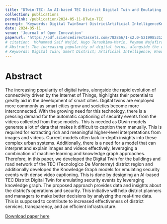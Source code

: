 ```yaml
---
title: "DTwin-TEC: An AI-based TEC District Digital Twin and Emulating Security Events by Leveraging Knowledge Graph Authors"
collection: publications
permalink: /publication/2024-05-11-DTwin-TEC
excerpt: 'Keywords: Digital TwinSmart DistrictArtificial IntelligenceKnowledge GraphDense Captioning'
date: 2024-05-11
venue: 'Journal of Open Innovation'
paperurl: 'https://pdf.sciencedirectassets.com/782866/1-s2.0-S2199853124X00025/1-s2.0-S219985312400091X/main.pdf?X-Amz-Security-Token=IQoJb3JpZ2luX2VjEAkaCXVzLWVhc3QtMSJIMEYCIQCEfXQn2FfGVlcmf5vrYe%2F3a%2BX5K0EtUvXOeQ4QzBanAQIhAODgWDQBL0ym%2FlhpoWjzvTYiRsHusS%2BfXSPWRyp7Dyx8KrwFCJH%2F%2F%2F%2F%2F%2F%2F%2F%2F%2FwEQBRoMMDU5MDAzNTQ2ODY1IgyT7DosBmkDuuvuOWEqkAUlSEEVBSYH2wR%2FHdWawEtkCe5KAEAW9DN7mU3vVmU11S0%2BO9kNzZm8rxGvXSSS8hr3YwdYYLEd18nYMgjrtTnvO5sCKwYnl92bj48NTDF4QKy1sM135HmQdO3y6CoMvYmST1d29sT93fa8Qx%2BSAUCoVZmbuX4qn9obqXAxkF3bjdelet2%2FpniyRNPkVpHKZz1sHD08LcQWK6i8oS1IY%2FS8sgGEfa4Wag48jN2S8omOTf5lj6XuvvHMetYH1wNZEZLW6WCUqumozk1Zyd8P3VWlsg0oY55QU9%2FUkgg4naUE1RfgsYGYpTO1c9ks31dfPr763%2FdF6dKppe59GDIKuMhmsf5woRukr%2BSKbhCVOnqMqObFPCfBN%2FNSuJdamDheTjJWErjhnxNjcjZF2o0%2Bx9EB2bFclvErD0AjXx6XWWZOEeByWM0mCa2wUR0cF0lPSY3hrncpa01h32IuaUY2xaM7mO%2FzchCljY7xUTuZUJVBtfO8Jnct2aap1lr6TwqYTBXb5WfMEPvktTunysE2s8ZNIPHYOK7k8IvFy2VyhsgCSa1UrxDipqOq2mcBq9D23JEGfAyoCcUx4dOb4AeOQq4RdJ0rPi4JYTudBkd2oIKpg76hXlWZdThnhHmvYlqZOVQnBNS1OdB78Zcs6%2BiGww7EUTMU6wjgbTcvzMI2RDi4xKdhML4LA3AYitfs1Lg3e3Gt%2FKVfKg%2FbN1pbkTVrc4hHgJoMrNrUdpfNRc%2BwrGEk145q%2B%2FCrDCYLCBY6dyvwDo%2FSIkr0N02YmttA%2FBsDdTMsYbY0WJsRDDR7HVgpL7ud46mu%2F3JJa%2BZlBB49uax%2BiGv4%2FEtIVfj2LHXxu%2BZrvLOctAE5kvrxOflYuObXTQJZiDDx1veyBjqwAXMe69Q1iFu7GCeaWiZLJTF2aYxY0pKRPPhDLa5%2FkWrosvsRYfZ2yJLcafSjnzZFqRdWg8CqBHx2XMPEtOFajo0RPlR41fp261ludTbCOQc%2FylKF1Ggd4q8RoKKQl4Lq2oUB2l24E9pwtlyuyiOfN61DgQM6QX%2F%2BPWHWIlaTjueZzP7D9pbo1YmjvJgzzQxzSqOTzHgGYWiyPdYcsDfys8OTeN59EhjPRJYlGaftmNpn&X-Amz-Algorithm=AWS4-HMAC-SHA256&X-Amz-Date=20240603T173848Z&X-Amz-SignedHeaders=host&X-Amz-Expires=300&X-Amz-Credential=ASIAQ3PHCVTYYOBKFECI%2F20240603%2Fus-east-1%2Fs3%2Faws4_request&X-Amz-Signature=65b107888600e0ea983eb8888a8dc63a078ab179f95d0d136dc892d90e262cf3&hash=bf1dee140de7dd5cecaa8c14df5b3b35127137da82041c3609313a8a60bcd81b&host=68042c943591013ac2b2430a89b270f6af2c76d8dfd086a07176afe7c76c2c61&pii=S219985312400091X&tid=spdf-1c409047-6ae3-4f35-a908-baa951aad1c3&sid=23c255aa6a91044dc87919e0f050a430e46agxrqa&type=client&tsoh=d3d3LnNjaWVuY2VkaXJlY3QuY29t&ua=1311565601515055550a&rr=88e1757dde802e34&cc=us'
# citation: 'Mohammad Saif Wajid, Hugo Terashima-Marin, Peyman Najafirad, Santiago Enrique Conant Pablos, Mohd Anas Wajid
# Abstract: The increasing popularity of digital twins, alongside the rapid evolution of connectivity driven by the Internet of Things, highlights their potential to greatly aid in the development of smart cities. Digital twins are employed more commonly as smart cities grow and societies become more interconnected. With the growing need for this technology, there is a pressing demand for the automatic captioning of security events from the videos collected from these models. This is needed as Dtwin models generate a lot of data that makes it difficult to caption them manually. This is required for extracting rich and meaningful higher-level interpretations from images and videos. Current models often lack in-depth insights into these complex urban systems. Additionally, there is a need for a model that can interpret and explain images and videos effectively, leveraging a combination of machine learning and knowledge graph approaches. Therefore, in this paper, we developed the Digital Twin for the buildings and road network of the TEC (Tecnologico De Monterrey) district region and additionally developed the Knowledge Graph models for emulating security events with dense video captioning. This is done by designing an AI-based TEC District Digital Twin for emulating security events by leveraging knowledge graph. The proposed approach provides data and insights about the district’s operations and security. This initiative will help district planners and managers to make better decisions by analyzing the real-time data. This is supposed to contribute to increased effectiveness of district services, transparency, and an efficient infrastructure.
# Keywords: Digital Twin; Smart District; Artificial Intelligence; Knowledge Graph; Dense Captioning'
---
```


# Abstract
The increasing popularity of digital twins, alongside the rapid evolution of connectivity driven by the Internet of Things, highlights their potential to greatly aid in the development of smart cities. Digital twins are employed more commonly as smart cities grow and societies become more interconnected. With the growing need for this technology, there is a pressing demand for the automatic captioning of security events from the videos collected from these models. This is needed as Dtwin models generate a lot of data that makes it difficult to caption them manually. This is required for extracting rich and meaningful higher-level interpretations from images and videos. Current models often lack in-depth insights into these complex urban systems. Additionally, there is a need for a model that can interpret and explain images and videos effectively, leveraging a combination of machine learning and knowledge graph approaches. Therefore, in this paper, we developed the Digital Twin for the buildings and road network of the TEC (Tecnologico De Monterrey) district region and additionally developed the Knowledge Graph models for emulating security events with dense video captioning. This is done by designing an AI-based TEC District Digital Twin for emulating security events by leveraging knowledge graph. The proposed approach provides data and insights about the district’s operations and security. This initiative will help district planners and managers to make better decisions by analyzing the real-time data. This is supposed to contribute to increased effectiveness of district services, transparency, and an efficient infrastructure.

[Download paper here](https://pdf.sciencedirectassets.com/782866/1-s2.0-S2199853124X00025/1-s2.0-S219985312400091X/main.pdf?X-Amz-Security-Token=IQoJb3JpZ2luX2VjEAkaCXVzLWVhc3QtMSJIMEYCIQCEfXQn2FfGVlcmf5vrYe%2F3a%2BX5K0EtUvXOeQ4QzBanAQIhAODgWDQBL0ym%2FlhpoWjzvTYiRsHusS%2BfXSPWRyp7Dyx8KrwFCJH%2F%2F%2F%2F%2F%2F%2F%2F%2F%2FwEQBRoMMDU5MDAzNTQ2ODY1IgyT7DosBmkDuuvuOWEqkAUlSEEVBSYH2wR%2FHdWawEtkCe5KAEAW9DN7mU3vVmU11S0%2BO9kNzZm8rxGvXSSS8hr3YwdYYLEd18nYMgjrtTnvO5sCKwYnl92bj48NTDF4QKy1sM135HmQdO3y6CoMvYmST1d29sT93fa8Qx%2BSAUCoVZmbuX4qn9obqXAxkF3bjdelet2%2FpniyRNPkVpHKZz1sHD08LcQWK6i8oS1IY%2FS8sgGEfa4Wag48jN2S8omOTf5lj6XuvvHMetYH1wNZEZLW6WCUqumozk1Zyd8P3VWlsg0oY55QU9%2FUkgg4naUE1RfgsYGYpTO1c9ks31dfPr763%2FdF6dKppe59GDIKuMhmsf5woRukr%2BSKbhCVOnqMqObFPCfBN%2FNSuJdamDheTjJWErjhnxNjcjZF2o0%2Bx9EB2bFclvErD0AjXx6XWWZOEeByWM0mCa2wUR0cF0lPSY3hrncpa01h32IuaUY2xaM7mO%2FzchCljY7xUTuZUJVBtfO8Jnct2aap1lr6TwqYTBXb5WfMEPvktTunysE2s8ZNIPHYOK7k8IvFy2VyhsgCSa1UrxDipqOq2mcBq9D23JEGfAyoCcUx4dOb4AeOQq4RdJ0rPi4JYTudBkd2oIKpg76hXlWZdThnhHmvYlqZOVQnBNS1OdB78Zcs6%2BiGww7EUTMU6wjgbTcvzMI2RDi4xKdhML4LA3AYitfs1Lg3e3Gt%2FKVfKg%2FbN1pbkTVrc4hHgJoMrNrUdpfNRc%2BwrGEk145q%2B%2FCrDCYLCBY6dyvwDo%2FSIkr0N02YmttA%2FBsDdTMsYbY0WJsRDDR7HVgpL7ud46mu%2F3JJa%2BZlBB49uax%2BiGv4%2FEtIVfj2LHXxu%2BZrvLOctAE5kvrxOflYuObXTQJZiDDx1veyBjqwAXMe69Q1iFu7GCeaWiZLJTF2aYxY0pKRPPhDLa5%2FkWrosvsRYfZ2yJLcafSjnzZFqRdWg8CqBHx2XMPEtOFajo0RPlR41fp261ludTbCOQc%2FylKF1Ggd4q8RoKKQl4Lq2oUB2l24E9pwtlyuyiOfN61DgQM6QX%2F%2BPWHWIlaTjueZzP7D9pbo1YmjvJgzzQxzSqOTzHgGYWiyPdYcsDfys8OTeN59EhjPRJYlGaftmNpn&X-Amz-Algorithm=AWS4-HMAC-SHA256&X-Amz-Date=20240603T173848Z&X-Amz-SignedHeaders=host&X-Amz-Expires=300&X-Amz-Credential=ASIAQ3PHCVTYYOBKFECI%2F20240603%2Fus-east-1%2Fs3%2Faws4_request&X-Amz-Signature=65b107888600e0ea983eb8888a8dc63a078ab179f95d0d136dc892d90e262cf3&hash=bf1dee140de7dd5cecaa8c14df5b3b35127137da82041c3609313a8a60bcd81b&host=68042c943591013ac2b2430a89b270f6af2c76d8dfd086a07176afe7c76c2c61&pii=S219985312400091X&tid=spdf-1c409047-6ae3-4f35-a908-baa951aad1c3&sid=23c255aa6a91044dc87919e0f050a430e46agxrqa&type=client&tsoh=d3d3LnNjaWVuY2VkaXJlY3QuY29t&ua=1311565601515055550a&rr=88e1757dde802e34&cc=us)
